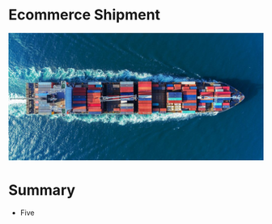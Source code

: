 
Ecommerce Shipment
======================================================
![shipping](./images/shipping.jpg)

# Summary


 - Five 
